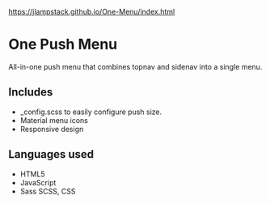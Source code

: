 https://jlampstack.github.io/One-Menu/index.html

# One Push Menu

All-in-one push menu that combines topnav and sidenav into a single menu.

## Includes

* _config.scss to easily configure push size.
* Material menu icons
* Responsive design

## Languages used

* HTML5
* JavaScript
* Sass SCSS, CSS



